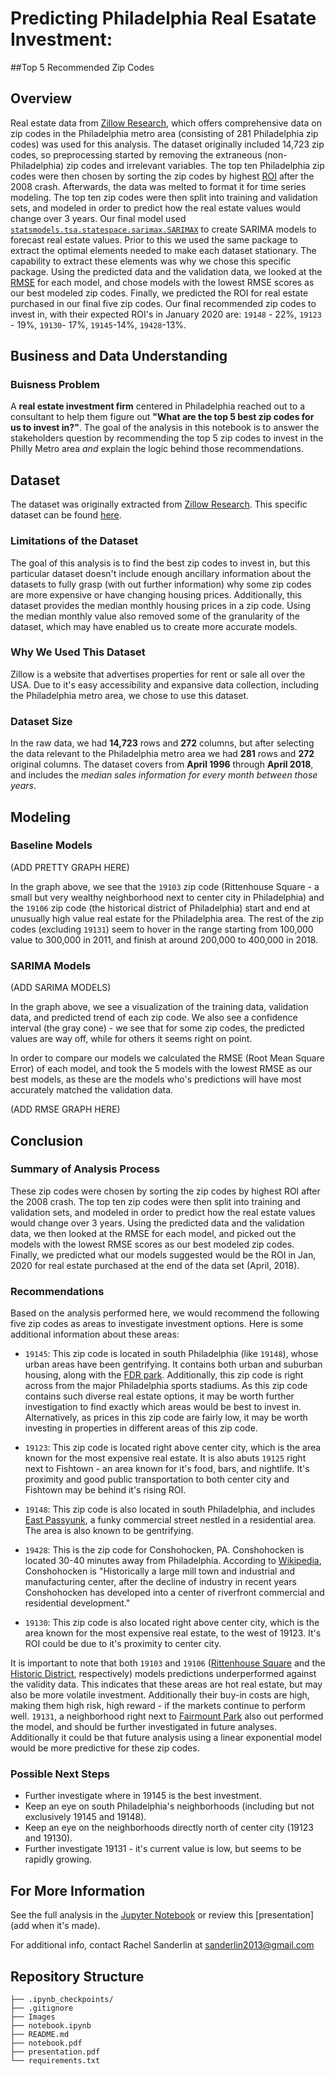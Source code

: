 # Predicting Philadelphia Real Esatate Investment: 
##Top 5 Recommended Zip Codes


## Overview 

Real estate data from [Zillow Research](https://www.zillow.com/research/data/), which offers comprehensive data on zip codes in the Philadelphia metro area (consisting of 281 Philadelphia zip codes) was used for this analysis. The dataset originally included 14,723 zip codes, so preprocessing started by removing the extraneous (non-Philadelphia) zip codes and irrelevant variables. The top ten Philadelphia zip codes were then chosen by sorting the zip codes by highest [ROI](https://www.investopedia.com/terms/r/returnoninvestment.asp) after the 2008 crash. Afterwards, the data was melted to format it for time series modeling. The top ten zip codes were then split into training and validation sets, and modeled in order to predict how the real estate values would change over 3 years. Our final model used [`statsmodels.tsa.statespace.sarimax.SARIMAX`](https://www.statsmodels.org/stable/generated/statsmodels.tsa.statespace.sarimax.SARIMAX.html) to create SARIMA models to forecast real estate values. Prior to this we used the same package to extract the optimal elements needed to make each dataset stationary. The capability to extract these elements was why we chose this specific package. Using the predicted data and the validation data, we looked at the [RMSE](https://www.statology.org/how-to-interpret-rmse/) for each model, and chose models with the lowest RMSE scores as our best modeled zip codes. Finally, we predicted the ROI for real estate purchased  in our final five zip codes. Our final recommended zip codes to invest in, with their expected ROI's in January 2020 are: `19148` - 22%, `19123` - 19%, `19130`- 17%, `19145`-14%, `19428`-13%.

## Business and Data Understanding

###  Buisness Problem

A **real estate investment firm** centered in Philadelphia reached out to a consultant to help them figure out **"What are the top 5 best zip codes for us to invest in?"**.  The goal of the analysis in this notebook is to answer the stakeholders question by recommending the top 5 zip codes to invest in the Philly Metro area *and* explain the logic behind those recommendations.

## Dataset

The dataset was originally extracted from [Zillow Research](https://www.zillow.com/research/data/). This specific dataset can be found [here](https://github.com/learn-co-curriculum/dsc-phase-4-choosing-a-dataset/tree/main/time-series). 

### Limitations of the Dataset
The goal of this analysis is to find the best zip codes to invest in, but this particular dataset doesn't include enough ancillary information about the datasets to fully grasp (with out further information) why some zip codes are more expensive or have changing housing prices. Additionally, this dataset provides the median monthly housing prices in a zip code. Using the median monthly value also removed some of the granularity of the dataset, which may have enabled us to create more accurate models.  

### Why We Used This Dataset

Zillow is a website that advertises properties for rent or sale all over the USA. Due to it's easy accessibility and expansive data collection, including the Philadelphia metro area, we chose to use this dataset.

### Dataset Size

In the raw data, we had **14,723** rows and **272** columns, but after selecting the data relevant to the Philadelphia metro area we had **281** rows and **272** original columns. The dataset covers from **April 1996** through **April 2018**, and includes the *median sales information for every month between those years*. 

## Modeling

### Baseline Models 
(ADD PRETTY GRAPH HERE) 

In the graph above, we see that the `19103` zip code (Rittenhouse Square - a small but very wealthy neighborhood next to center city in Philadelphia) and the `19106` zip code (the historical district of Philadelphia) start and end at unusually high value real estate for the Philadelphia area. The rest of the zip codes (excluding `19131`) seem to hover in the range starting from 100,000 value to 300,000 in 2011, and finish at around 200,000 to 400,000 in 2018.

### SARIMA Models
(ADD SARIMA MODELS)

In the graph above, we see a visualization of the training data, validation data, and predicted trend of each zip code. We also see a confidence interval (the gray cone) - we see that for some zip codes, the predicted values are way off, while for others it seems right on point.

In order to compare our models we calculated the RMSE (Root Mean Square Error) of each model, and took the 5 models with the lowest RMSE as our best models, as these are the models who's predictions will have most accurately matched the validation data.

(ADD RMSE GRAPH HERE) 

## Conclusion
### Summary of Analysis Process

These zip codes were chosen by sorting the zip codes by highest ROI after the 2008 crash. The top ten zip codes were then split into training and validation sets, and modeled in order to predict how the real estate values would change over 3 years. Using the predicted data and the validation data, we then looked at the RMSE for each model, and picked out the models with the lowest RMSE scores as our best modeled zip codes. Finally, we predicted what our models suggested would be the ROI in Jan, 2020 for real estate purchased at the end of the data set (April, 2018).

### Recommendations

Based on the analysis performed here, we would recommend the following five zip codes as areas to investigate investment options.
Here is some additional information about these areas:

- `19145`: This zip code is located in south Philadelphia (like `19148`), whose urban areas have been gentrifying. It contains both urban and suburban housing, along with the [FDR park](https://myphillypark.org/explore/parks/fdr-park/). Additionally, this zip code is right across from the major Philadelphia sports stadiums. As this zip code contains such diverse real estate options, it may be worth further investigation to find exactly which areas would be best to invest in. Alternatively, as prices in this zip code are fairly low, it may be worth investing in properties in different areas of this zip code.

- `19123`: This zip code is located right above center city, which is the area known for the most expensive real estate. It is also abuts `19125` right next to Fishtown - an area known for it's food, bars, and nightlife. It's proximity and good public transportation to both center city and Fishtown may be behind it's rising ROI.

- `19148`: This zip code is also located in south Philadelphia, and includes [East Passyunk](https://www.visiteastpassyunk.com/), a funky commercial street nestled in a residential area. The area is also known to be gentrifying.

- `19428`: This is the zip code for Conshohocken, PA. Conshohocken is located 30-40 minutes away from Philadelphia. According to [Wikipedia](https://en.wikipedia.org/wiki/Conshohocken,_Pennsylvania), Conshohocken is "Historically a large mill town and industrial and manufacturing center, after the decline of industry in recent years Conshohocken has developed into a center of riverfront commercial and residential development."

- `19130`: This zip code is also located right above center city, which is the area known for the most expensive real estate, to the west of 19123. It's ROI could be due to it's proximity to center city.

It is important to note that both `19103` and `19106` ([Rittenhouse Square](https://www.visitphilly.com/things-to-do/attractions/rittenhouse-square-park/) and the [Historic District](https://www.visitphilly.com/articles/philadelphia/must-see-historic-attractions-in-historic-philadelphia/), respectively) models predictions underperformed against the validity data. This indicates that these areas are hot real estate, but may also be more volatile investment. Additionally their buy-in costs are high, making them high risk, high reward - if the markets continue to perform well. `19131`, a neighborhood right next to [Fairmount Park](https://www.visitphilly.com/things-to-do/attractions/fairmount-park/) also out performed the model, and should be further investigated in future analyses. Additionally it could be that future analysis using a linear exponential model would be more predictive for these zip codes.

### Possible Next Steps

- Further investigate where in 19145 is the best investment.
- Keep an eye on south Philadelphia's neighborhoods (including but not exclusively 19145 and 19148).
- Keep an eye on the neighborhoods directly north of center city (19123 and 19130).
- Further investigate 19131 - it's current value is low, but seems to be rapidly growing.

## For More Information
See the full analysis in the [Jupyter Notebook](https://github.com/sanderlin2013/Zillow-Timeseries-Project/blob/main/notebook.ipynb) or review this [presentation](add when it's made).

For additional info, contact Rachel Sanderlin at [sanderlin2013@gmail.com](mailto:sanderlin2013@gmail.com)

## Repository Structure

```
├── .ipynb_checkpoints/
├── .gitignore
├── Images
├── notebook.ipynb
├── README.md
├── notebook.pdf
├── presentation.pdf
└── requirements.txt
```
